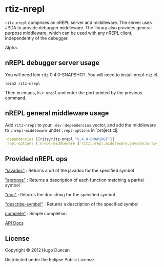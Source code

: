 # rtiz-nrepl

`ritz-nrepl` comprises an nREPL server and middleware. The server uses JPDA to
provide debugger middleware. The library also provides general purpose
middleware, which can be used with any nREPL client, independently of the
debugger.

Alpha.

## nREPL debugger server usage

You will need lein-ritz 0.4.0-SNAPSHOT. You will need to install nrepl-ritz.el.

```
lein2 ritz-nrepl
```

Then in emacs, `M-x nrepl` and enter the port printed by the previous command.

## nREPL general middleware usage

Add `ritz-nrepl` to your `:dev` `:dependencies` vector, and add the middleware
to `:nrepl-middleware` under `:repl-options` in `project.clj.

```clj
:dependencies [[ritz/ritz-nrepl "0.4.0-SNAPSHOT"]]
:repl-options {:nrepl-middleware ['ritz.nrepl.middleware.javadoc/wrap-javadoc]}
```

## Provided nREPL ops

["javadoc"](http://palletops.com/ritz/0.4/nrepl/api/ritz.nrepl.middleware.javadoc.html)
: Returns a url of the javadoc for the specified symbol

["apropos"](http://palletops.com/ritz/0.4/nrepl/api/ritz.nrepl.middleware.apropos.html)
: Returns a description of each function matching a partial symbol


["doc"](http://palletops.com/ritz/0.4/nrepl/api/ritz.nrepl.middleware.doc.html)
: Returns the doc string for the specified symbol

["describe-symbol"](http://palletops.com/ritz/0.4/nrepl/api/ritz.nrepl.middleware.describe-symbol.html)
: Returns a description of the specified symbol

[complete"](http://palletops.com/ritz/0.4/nrepl/api/ritz.nrepl.middleware.simple-complete.html)
: Simple completion

[API Docs](http://palletops.com/ritz/0.4/nrepl/api/)

## License

Copyright © 2012 Hugo Duncan

Distributed under the Eclipse Public License.
